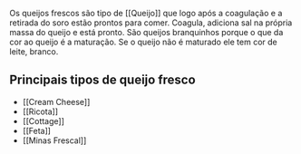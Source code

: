 Os queijos frescos são tipo de [[Queijo]] que logo após a coagulação e a retirada do soro estão prontos para comer. Coagula, adiciona sal na própria massa do queijo e está pronto. São queijos branquinhos porque o que da cor ao queijo é a maturação. Se o queijo não é maturado ele tem cor de leite, branco.

## Principais tipos de queijo fresco
- [[Cream Cheese]]
- [[Ricota]]
- [[Cottage]]
- [[Feta]]
- [[Minas Frescal]]
